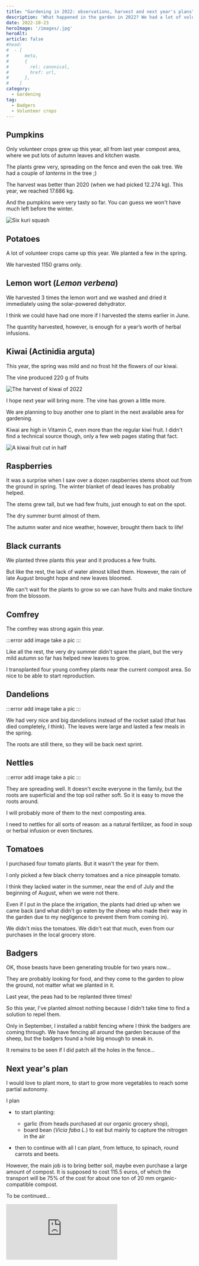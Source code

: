 ```yaml
---
title: "Gardening in 2022: observations, harvest and next year's plans"
description: 'What happened in the garden in 2022? We had a lot of volunteer crops and badgers...'
date: 2022-10-23
heroImage: '/images/.jpg'
heroAlt:
article: false
#head:
#  - [
#      meta,
#      {
#        rel: canonical,
#        href: url,
#      },
#    ]
category:
  - Gardening
tag:
  - Badgers
  - Volunteer crops
---
```


## Pumpkins

Only volunteer crops grew up this year, all from last year compost area, where we put lots of autumn leaves and kitchen waste.

The plants grew very, spreading on the fence and even the oak tree. We had a couple of _lanterns_ in the tree ;)

The harvest was better than 2020 (when we had picked 12.274 kg). This year, we reached 17.686 kg.

And the pumpkins were very tasty so far. You can guess we won't have much left before the winter.

![Six kuri squash](./images/last-kuri-squash-harvested-in-october.jpg 'Those were the last squash harvested on October 23rd.')

## Potatoes

A lot of volunteer crops came up this year. We planted a few in the spring.

We harvested 1150 grams only.

## Lemon wort (_Lemon verbena_)

We harvested 3 times the lemon wort and we washed and dried it immediately using the solar-powered dehydrator.

I think we could have had one more if I harvested the stems earlier in June.

The quantity harvested, however, is enough for a year’s worth of herbal infusions.

## Kiwai (Actinidia arguta)

This year, the spring was mild and no frost hit the flowers of our kiwai.

The vine produced 220 g of fruits

![The harvest of kiwai of 2022](./images/kiwai-harvest-2022.jpg 'It seems little but what a joy to produce something out of your own garden.')

I hope next year will bring more. The vine has grown a little more.

We are planning to buy another one to plant in the next available area for gardening.

Kiwai are high in Vitamin C, even more than the regular kiwi fruit. I didn't find a technical source though, only a few web pages stating that fact.

![A kiwai fruit cut in half](./images/inside-a-kiwai.jpg 'You can eat the whole fruit, skin included. Miam!')

## Raspberries

It was a surprise when I saw over a dozen raspberries stems shoot out from the ground in spring. The winter blanket of dead leaves has probably helped.

The stems grew tall, but we had few fruits, just enough to eat on the spot.

The dry summer burnt almost of them.

The autumn water and nice weather, however, brought them back to life!

## Black currants

We planted three plants this year and it produces a few fruits.

But like the rest, the lack of water almost killed them. However, the rain of late August brought hope and new leaves bloomed.

We can't wait for the plants to grow so we can have fruits and make tincture from the blossom.

## Comfrey

The comfrey was strong again this year.

:::error add image
take a pic
:::

Like all the rest, the very dry summer didn't spare the plant, but the very mild autumn so far has helped new leaves to grow.

I transplanted four young comfrey plants near the current compost area. So nice to be able to start reproduction.

## Dandelions

:::error add image
take a pic
:::

We had very nice and big dandelions instead of the rocket salad (that has died completely, I think). The leaves were large and lasted a few meals in the spring.

The roots are still there, so they will be back next sprint.

## Nettles

:::error add image
take a pic
:::

They are spreading well. It doesn't excite everyone in the family, but the roots are superficial and the top soil rather soft. So it is easy to move the roots around.

I will probably more of them to the next composting area.

I need to nettles for all sorts of reason: as a natural fertilizer, as food in soup or herbal infusion or even tinctures.

## Tomatoes

I purchased four tomato plants. But it wasn't the year for them.

I only picked a few black cherry tomatoes and a nice pineapple tomato.

I think they lacked water in the summer, near the end of July and the beginning of August, when we were not there.

Even if I put in the place the irrigation, the plants had dried up when we came back (and what didn't go eaten by the sheep who made their way in the garden due to my negligence to prevent them from coming in).

We didn't miss the tomatoes. We didn't eat that much, even from our purchases in the local grocery store.

## Badgers

OK, those beasts have been generating trouble for two years now...

They are probably looking for food, and they come to the garden to plow the ground, not matter what we planted in it.

Last year, the peas had to be replanted three times!

So this year, I've planted almost nothing because I didn't take time to find a solution to repel them.

Only in September, I installed a rabbit fencing where I think the badgers are coming through. We have fencing all around the garden because of the sheep, but the badgers found a hole big enough to sneak in.

It remains to be seen if I did patch all the holes in the fence...

## Next year's plan

I would love to plant more, to start to grow more vegetables to reach some partial autonomy.

I plan

- to start planting:

  - garlic (from heads purchased at our organic grocery shop),
  - board bean (_Vicia faba L._) to eat but mainly to capture the nitrogen in the air

- then to continue with all I can plant, from lettuce, to spinach, round carrots and beets.

However, the main job is to bring better soil, maybe even purchase a large amount of compost. It is supposed to cost 115.5 euros, of which the transport will be 75% of the cost for about one ton of 20 mm organic-compatible compost.

To be continued...

<!-- markdownlint-disable MD033 -->
<p class="newsletter-wrapper"><iframe class="newsletter-embed" src="https://thetooltip.substack.com/embed" frameborder="0" scrolling="no"></iframe></p>
